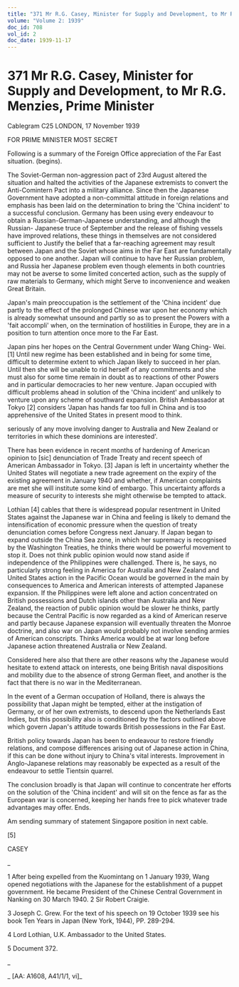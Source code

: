 ```yaml
---
title: "371 Mr R.G. Casey, Minister for Supply and Development, to Mr R.G. Menzies, Prime Minister"
volume: "Volume 2: 1939"
doc_id: 708
vol_id: 2
doc_date: 1939-11-17
---
```


# 371 Mr R.G. Casey, Minister for Supply and Development, to Mr R.G. Menzies, Prime Minister

Cablegram C25 LONDON, 17 November 1939

FOR PRIME MINISTER MOST SECRET

Following is a summary of the Foreign Office appreciation of the Far East situation. (begins).

The Soviet-German non-aggression pact of 23rd August altered the situation and halted the activities of the Japanese extremists to convert the Anti-Comintern Pact into a military alliance. Since then the Japanese Government have adopted a non-committal attitude in foreign relations and emphasis has been laid on the determination to bring the 'China incident' to a successful conclusion. Germany has been using every endeavour to obtain a Russian-German-Japanese understanding, and although the Russian- Japanese truce of September and the release of fishing vessels have improved relations, these things in themselves are not considered sufficient to Justify the belief that a far-reaching agreement may result between Japan and the Soviet whose aims in the Far East are fundamentally opposed to one another. Japan will continue to have her Russian problem, and Russia her Japanese problem even though elements in both countries may not be averse to some limited concerted action, such as the supply of raw materials to Germany, which might Serve to inconvenience and weaken Great Britain.

Japan's main preoccupation is the settlement of the 'China incident' due partly to the effect of the prolonged Chinese war upon her economy which is already somewhat unsound and partly so as to present the Powers with a 'fait accompli' when, on the termination of hostilities in Europe, they are in a position to turn attention once more to the Far East.

Japan pins her hopes on the Central Government under Wang Ching- Wei. [1] Until new regime has been established and in being for some time, difficult to determine extent to which Japan likely to succeed in her plan. Until then she will be unable to rid herself of any commitments and she must also for some time remain in doubt as to reactions of other Powers and in particular democracies to her new venture. Japan occupied with difficult problems ahead in solution of the 'China incident' and unlikely to venture upon any scheme of southward expansion. British Ambassador at Tokyo [2] considers 'Japan has hands far too full in China and is too apprehensive of the United States in present mood to think.

seriously of any move involving danger to Australia and New Zealand or territories in which these dominions are interested'.

There has been evidence in recent months of hardening of American opinion to [sic] denunciation of Trade Treaty and recent speech of American Ambassador in Tokyo. [3] Japan is left in uncertainty whether the United States will negotiate a new trade agreement on the expiry of the existing agreement in January 1940 and whether, if American complaints are met she will institute some kind of embargo. This uncertainty affords a measure of security to interests she might otherwise be tempted to attack.

Lothian [4] cables that there is widespread popular resentment in United States against the Japanese war in China and feeling is likely to demand the intensification of economic pressure when the question of treaty denunciation comes before Congress next January. If Japan began to expand outside the China Sea zone, in which her supremacy is recognised by the Washington Treaties, he thinks there would be powerful movement to stop it. Does not think public opinion would now stand aside if independence of the Philippines were challenged. There is, he says, no particularly strong feeling in America for Australia and New Zealand and United States action in the Pacific Ocean would be governed in the main by consequences to America and American interests of attempted Japanese expansion. If the Philippines were left alone and action concentrated on British possessions and Dutch islands other than Australia and New Zealand, the reaction of public opinion would be slower he thinks, partly because the Central Pacific is now regarded as a kind of American reserve and partly because Japanese expansion will eventually threaten the Monroe doctrine, and also war on Japan would probably not involve sending armies of American conscripts. Thinks America would be at war long before Japanese action threatened Australia or New Zealand.

Considered here also that there are other reasons why the Japanese would hesitate to extend attack on interests, one being British naval dispositions and mobility due to the absence of strong German fleet, and another is the fact that there is no war in the Mediterranean.

In the event of a German occupation of Holland, there is always the possibility that Japan might be tempted, either at the instigation of Germany, or of her own extremists, to descend upon the Netherlands East Indies, but this possibility also is conditioned by the factors outlined above which govern Japan's attitude towards British possessions in the Far East.

British policy towards Japan has been to endeavour to restore friendly relations, and compose differences arising out of Japanese action in China, if this can be done without injury to China's vital interests. Improvement in Anglo-Japanese relations may reasonably be expected as a result of the endeavour to settle Tientsin quarrel.

The conclusion broadly is that Japan will continue to concentrate her efforts on the solution of the 'China incident' and will sit on the fence as far as the European war is concerned, keeping her hands free to pick whatever trade advantages may offer. Ends.

Am sending summary of statement Singapore position in next cable.

[5]

CASEY

_

1 After being expelled from the Kuomintang on 1 January 1939, Wang opened negotiations with the Japanese for the establishment of a puppet government. He became President of the Chinese Central Government in Nanking on 30 March 1940. 2 Sir Robert Craigie.

3 Joseph C. Grew. For the text of his speech on 19 October 1939 see his book Ten Years in Japan (New York, 1944), PP. 289-294.

4 Lord Lothian, U.K. Ambassador to the United States.

5 Document 372.

_

_ [AA: A1608, A41/1/1, vi]_
